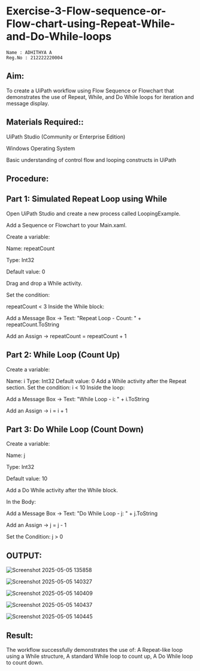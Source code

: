 # Exercise-3-Flow-sequence-or-Flow-chart-using-Repeat-While-and-Do-While-loops

~~~
Name : ADHITHYA A 
Reg.No : 212222220004
~~~

## Aim:
To create a UiPath workflow using Flow Sequence or Flowchart that demonstrates the use of Repeat, While, and Do While loops for iteration and message display.

## Materials Required::
UiPath Studio (Community or Enterprise Edition)

Windows Operating System

Basic understanding of control flow and looping constructs in UiPath

## Procedure:

## Part 1: Simulated Repeat Loop using While
Open UiPath Studio and create a new process called LoopingExample.

Add a Sequence or Flowchart to your Main.xaml.

Create a variable:

Name: repeatCount

Type: Int32

Default value: 0

Drag and drop a While activity.

Set the condition:

repeatCount < 3
Inside the While block:

Add a Message Box → Text: "Repeat Loop - Count: " + repeatCount.ToString

Add an Assign → repeatCount = repeatCount + 1

## Part 2: While Loop (Count Up)
Create a variable:

Name: i
Type: Int32
Default value: 0
Add a While activity after the Repeat section.
Set the condition:
i < 10
Inside the loop:

Add a Message Box → Text: "While Loop - i: " + i.ToString

Add an Assign → i = i + 1

## Part 3: Do While Loop (Count Down)
Create a variable:

Name: j

Type: Int32

Default value: 10

Add a Do While activity after the While block.

In the Body:

Add a Message Box → Text: "Do While Loop - j: " + j.ToString

Add an Assign → j = j - 1

Set the Condition:
j > 0

## OUTPUT:
![Screenshot 2025-05-05 135858](https://github.com/user-attachments/assets/933f4080-d638-469b-8bc7-7db88b16fe60)

![Screenshot 2025-05-05 140327](https://github.com/user-attachments/assets/2e4c6f44-9188-455b-a9ad-eeb313f3bff3)

![Screenshot 2025-05-05 140409](https://github.com/user-attachments/assets/e0b76bff-47dc-4159-a21c-48f1f1b1841b)

![Screenshot 2025-05-05 140437](https://github.com/user-attachments/assets/0aa21d13-0f46-4eff-816b-4ac1434dab62)

![Screenshot 2025-05-05 140445](https://github.com/user-attachments/assets/0951baff-b12a-4004-9faa-675d78271f84)

## Result:
The workflow successfully demonstrates the use of:
A Repeat-like loop using a While structure,
A standard While loop to count up,
A Do While loop to count down.

